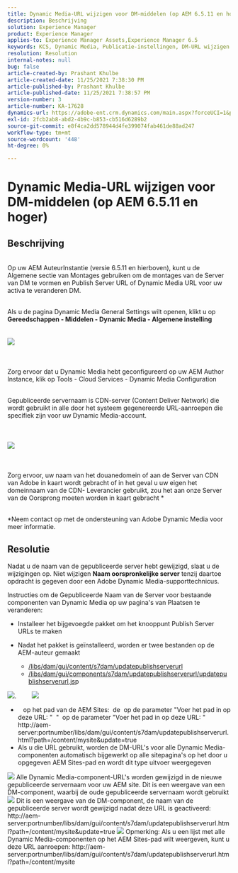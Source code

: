 ```yaml
---
title: Dynamic Media-URL wijzigen voor DM-middelen (op AEM 6.5.11 en hoger)
description: Beschrijving
solution: Experience Manager
product: Experience Manager
applies-to: Experience Manager Assets,Experience Manager 6.5
keywords: KCS, Dynamic Media, Publicatie-instellingen, DM-URL wijzigen
resolution: Resolution
internal-notes: null
bug: false
article-created-by: Prashant Khulbe
article-created-date: 11/25/2021 7:38:30 PM
article-published-by: Prashant Khulbe
article-published-date: 11/25/2021 7:38:57 PM
version-number: 3
article-number: KA-17628
dynamics-url: https://adobe-ent.crm.dynamics.com/main.aspx?forceUCI=1&pagetype=entityrecord&etn=knowledgearticle&id=98388241-274e-ec11-8c62-00224804e5cb
exl-id: 2fcb2ab8-abd2-4b9c-b853-cb516d6289b2
source-git-commit: e8f4ca2dd578944d4fe399074fab461de88ad247
workflow-type: tm+mt
source-wordcount: '448'
ht-degree: 0%

---
```


# Dynamic Media-URL wijzigen voor DM-middelen (op AEM 6.5.11 en hoger)

## Beschrijving

<br>Op uw AEM AuteurInstantie (versie 6.5.11 en hierboven), kunt u de Algemene sectie van Montages gebruiken om de montages van de Server van DM te vormen en Publish Server URL of Dynamic Media URL voor uw activa te veranderen DM.

<br>Als u de pagina Dynamic Media General Settings wilt openen, klikt u op <b>Gereedschappen - Middelen - Dynamic Media - Algemene instelling</b>
<br> <br><br>![](assets/___99388241-274e-ec11-8c62-00224804e5cb___.png)<br><br> <br><br>Zorg ervoor dat u Dynamic Media hebt geconfigureerd op uw AEM Author Instance, klik op Tools - Cloud Services - Dynamic Media Configuration

<br>Gepubliceerde servernaam is CDN-server (Content Deliver Network) die wordt gebruikt in alle door het systeem gegenereerde URL-aanroepen die specifiek zijn voor uw Dynamic Media-account.<br><br> <br><br>![](assets/___9c388241-274e-ec11-8c62-00224804e5cb___.png)<br><br> <br><br>Zorg ervoor, uw naam van het douanedomein of aan de Server van CDN van Adobe in kaart wordt gebracht of in het geval u uw eigen het domeinnaam van de CDN- Leverancier gebruikt, zou het aan onze Server van de Oorsprong moeten worden in kaart gebracht \*

<br>\*Neem contact op met de ondersteuning van Adobe Dynamic Media voor meer informatie. <br>

## Resolutie


Nadat u de naam van de gepubliceerde server hebt gewijzigd, slaat u de wijzigingen op. Niet wijzigen <b>Naam oorspronkelijke server</b> tenzij daartoe opdracht is gegeven door een Adobe Dynamic Media-supporttechnicus.

Instructies om de Gepubliceerde Naam van de Server voor bestaande componenten van Dynamic Media op uw pagina&#39;s van Plaatsen te veranderen:

- Installeer het bijgevoegde pakket om het knooppunt Publish Server URLs te maken
- Nadat het pakket is geïnstalleerd, worden er twee bestanden op de AEM-auteur gemaakt

   - [/libs/dam/gui/content/s7dam/updatepublishserverurl](http://vgaur-wx-1:4502/crx/de/index.jsp#/crx.default/jcr%3aroot/libs/dam/gui/content/s7dam/updatepublishserverurl "Pad weergeven in CRXDE Lite")
   - [/libs/dam/gui/components/s7dam/updatepublishserverurl/updatepublishserverurl.js](http://vgaur-wx-1:4502/crx/de/index.jsp#/crx.default/jcr%3aroot/libs/dam/gui/components/s7dam/updatepublishserverurl/updatepublishserverurl.jsp "Pad weergeven in CRXDE Lite")p


![](assets/d326656d-3f49-ec11-8c62-000d3a5cbc3f.png).         ![](assets/20fc6673-3f49-ec11-8c62-000d3a5cbc3f.png)

- &#x200B; &#x200B; &#x200B; op het pad van de AEM Sites: &#x200B; de &#x200B; op de parameter &quot;Voer het pad in op deze URL: &quot; &#x200B; &quot; &#x200B; op de parameter &quot;Voer het pad in op deze URL: &quot; http://aem-server:portnumber/libs/dam/gui/content/s7dam/updatepublishserverurl.html?path=/content/mysite&amp;update=true &#x200B; &#x200B; &#x200B; &#x200B; &#x200B; &#x200B;
- Als u die URL gebruikt, worden de DM-URL&#39;s voor alle Dynamic Media-componenten automatisch bijgewerkt op alle sitepagina&#39;s op het door u opgegeven AEM Sites-pad en wordt dit type uitvoer weergegeven


![](assets/12ef597f-3f49-ec11-8c62-000d3a5cbc3f.png)
Alle Dynamic Media-component-URL&#39;s worden gewijzigd in de nieuwe gepubliceerde servernaam voor uw AEM site.
Dit is een weergave van een DM-component, waarbij de oude gepubliceerde servernaam wordt gebruikt
![](assets/59f64ca5-4049-ec11-8c62-000d3a5cbc3f.png)
Dit is een weergave van de DM-component, de naam van de gepubliceerde server wordt gewijzigd nadat deze URL is geactiveerd: http://aem-server:portnumber/libs/dam/gui/content/s7dam/updatepublishserverurl.html?path=/content/mysite&amp;update=true
![](assets/7a7449b1-4049-ec11-8c62-000d3a5cbc3f.png)
Opmerking: Als u een lijst met alle Dynamic Media-componenten op het AEM Sites-pad wilt weergeven, kunt u deze URL aanroepen: http://aem-server:portnumber/libs/dam/gui/content/s7dam/updatepublishserverurl.html?path=/content/mysite

&#x200B; &#x200B; &#x200B; &#x200B; &#x200B;

